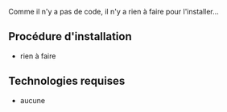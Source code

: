 Comme il n'y a pas de code, il n'y a rien à faire pour l'installer…

## Procédure d'installation
* rien à faire

## Technologies requises
* aucune
